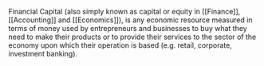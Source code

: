 Financial Capital (also simply known as capital or equity in [[Finance]], [[Accounting]] and [[Economics]]), is any economic resource measured in terms of money used by entrepreneurs and businesses to buy what they need to make their products or to provide their services to the sector of the economy upon which their operation is based (e.g. retail, corporate, investment banking).